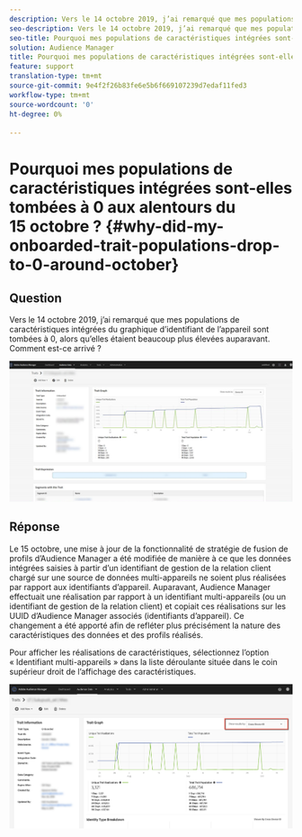 ```yaml
---
description: Vers le 14 octobre 2019, j’ai remarqué que mes populations de caractéristiques intégrées du graphique d’identifiant de l’appareil sont tombées à 0, alors qu’elles étaient beaucoup plus élevées auparavant.
seo-description: Vers le 14 octobre 2019, j’ai remarqué que mes populations de caractéristiques intégrées du graphique d’identifiant de l’appareil sont tombées à 0, alors qu’elles étaient beaucoup plus élevées auparavant.
seo-title: Pourquoi mes populations de caractéristiques intégrées sont-elles tombées à 0 aux alentours du 15 octobre ?
solution: Audience Manager
title: Pourquoi mes populations de caractéristiques intégrées sont-elles tombées à 0 aux alentours du 15 octobre ?
feature: support
translation-type: tm+mt
source-git-commit: 9e4f2f26b83fe6e5b6f669107239d7edaf11fed3
workflow-type: tm+mt
source-wordcount: '0'
ht-degree: 0%

---
```



# Pourquoi mes populations de caractéristiques intégrées sont-elles tombées à 0 aux alentours du 15 octobre ? {#why-did-my-onboarded-trait-populations-drop-to-0-around-october}

## Question

Vers le 14 octobre 2019, j’ai remarqué que mes populations de caractéristiques intégrées du graphique d’identifiant de l’appareil sont tombées à 0, alors qu’elles étaient beaucoup plus élevées auparavant. Comment est-ce arrivé ?

![Image de la chute de l’identifiant de l’appareil](assets/device_id_populationdrop.png)

## Réponse

Le 15 octobre, une mise à jour de la fonctionnalité de stratégie de fusion de profils d’Audience Manager a été modifiée de manière à ce que les données intégrées saisies à partir d’un identifiant de gestion de la relation client chargé sur une source de données multi-appareils ne soient plus réalisées par rapport aux identifiants d’appareil.  Auparavant, Audience Manager effectuait une réalisation par rapport à un identifiant multi-appareils (ou un identifiant de gestion de la relation client) et copiait ces réalisations sur les UUID d’Audience Manager associés (identifiants d’appareil).  Ce changement a été apporté afin de refléter plus précisément la nature des caractéristiques des données et des profils réalisés.

Pour afficher les réalisations de caractéristiques, sélectionnez l’option « Identifiant multi-appareils » dans la liste déroulante située dans le coin supérieur droit de l’affichage des caractéristiques.

![Affichage des réalisations par identifiant multi-appareils](assets/deviceid-crossdevice.png)